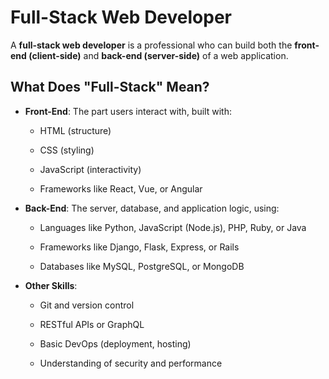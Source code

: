 # Full-Stack Web Developer

A **full-stack web developer** is a professional who can build both the **front-end (client-side)** and **back-end (server-side)** of a web application.

## What Does "Full-Stack" Mean?

- **Front-End**: The part users interact with, built with:

  - HTML (structure)

  - CSS (styling)

  - JavaScript (interactivity)

  - Frameworks like React, Vue, or Angular

- **Back-End**: The server, database, and application logic, using:

  - Languages like Python, JavaScript (Node.js), PHP, Ruby, or Java

  - Frameworks like Django, Flask, Express, or Rails

  - Databases like MySQL, PostgreSQL, or MongoDB

- **Other Skills**:

  - Git and version control

  - RESTful APIs or GraphQL

  - Basic DevOps (deployment, hosting)

  - Understanding of security and performance
